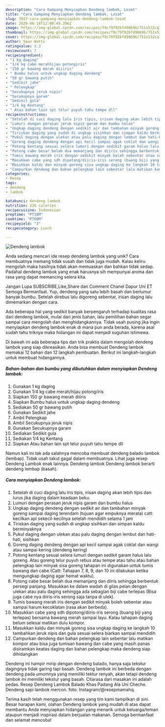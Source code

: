```yaml
---
description: "Cara Gampang Menyiapkan Dendeng lambok, Lezat"
title: "Cara Gampang Menyiapkan Dendeng lambok, Lezat"
slug: 3937-cara-gampang-menyiapkan-dendeng-lambok-lezat
date: 2020-06-18T12:00:49.396Z
image: https://img-global.cpcdn.com/recipes/f9c79f92bfd98696/751x532cq70/dendeng-lambok-foto-resep-utama.jpg
thumbnail: https://img-global.cpcdn.com/recipes/f9c79f92bfd98696/751x532cq70/dendeng-lambok-foto-resep-utama.jpg
cover: https://img-global.cpcdn.com/recipes/f9c79f92bfd98696/751x532cq70/dendeng-lambok-foto-resep-utama.jpg
author: Sean Watts
ratingvalue: 3.3
reviewcount: 7
recipeingredient:
- "1 kg daging"
- "1/4 kg cabe merahhijau potongiris"
- "150 gr bawang merah diiiris"
- " Bumbu halus untuk ungkap daging dendeng"
- "50 gr bawang putih"
- "Sedikit jahe"
- " Pelengkap"
- "Secukupnya jeruk nipis"
- "Secukupnya garam"
- "Sedikit gula"
- "1/4 kg Kentang"
- " Atau bahan lain spt telur puyuh tahu tempe dll"
recipeinstructions:
- "Setelah di cuci daging lalu Iris tipis, irisan daging akan lebih tipis dan lurus jika daging dalam keadaan beku."
- "Lumuri dengan perasan jeruk nipis garam dan bumbu halus"
- "Ungkap daging dendeng dengan sedikit air dan tambahan minyak goreng sampai daging terendam (tujuan agar empuknya merata) catt: kecilkan api sekecil-kecilnya setelah mendidih selama 1 jam"
- "Tiriskan daging yang sudah di ungkap sisihkan dan simpan kaldu berminyaknya"
- "Pukul daging dengan ulekan atau palu daging dengan lembut dan hati-hati, sisihkan"
- "Goreng daging dendeng dengan api kecil sampai agak coklat dan wangi atau sampai kering (dendeng kering)"
- "Potong kentang sesuai selera lumuri dengan sedikit garam halus lalu goreng. Atau goreng telur puyuh rebus atau tempe atau tahu atau bahan pelengkap lain minyak sisa goreng tahapan ini digunakan untuk tumis bawang dan cabe (Catt: Tahapan 7, 8, 9, dan 10 ini dilakukan ketika mengungkap daging agar hemat waktu)."
- "Potong cabe besar belah dua memanjang dan diiris sehingga berbentuk persegi panjang. Masukkan ke dalam wadah di gilas pelan dengan ulekan atau palu daging sehingga ada sebagian biji cabe terlepas (Bisa juga cabe nya diiris-iris serong saja tanpa di ulek)."
- "Tumis bawang merah iris dengan sedikit minyak boleh sebentar atau sampai harum kecoklatan (rasa akan berbeda)."
- "Masukkan cabe yang sdh dipotong/diiris-iris serong (buang biji yang terlepas) bersama bawang merah sampai layu. Kalau tahapan daging belum selesai matikan dulu kompor."
- "Masukkan kaldu dan minyak goreng sisa ungkap daging ke langkah 10 tambahkan jeruk nipis dan gula sesuai selera biarkan sampai mendidih"
- "Campurkan dendeng dan bahan pelengkap lain sebentar lalu matikan kompor atau bisa juga tumisan bawang dan cabe yang masih panas disiramkan keatas daging dan bahan pelengkap maka dendeng siap dihidangkan"
categories:
- Resep
tags:
- dendeng
- lambok

katakunci: dendeng lambok 
nutrition: 226 calories
recipecuisine: Indonesian
preptime: "PT18M"
cooktime: "PT60M"
recipeyield: "3"
recipecategory: Lunch

---
```



![Dendeng lambok](https://img-global.cpcdn.com/recipes/f9c79f92bfd98696/751x532cq70/dendeng-lambok-foto-resep-utama.jpg)

Anda sedang mencari ide resep dendeng lambok yang unik? Cara membuatnya memang tidak susah dan tidak juga mudah. Kalau keliru mengolah maka hasilnya tidak akan memuaskan dan bahkan tidak sedap. Padahal dendeng lambok yang enak harusnya sih mempunyai aroma dan rasa yang dapat memancing selera kita.

Jangan Lupa SUBSCRIBE,Like,Share dan Comment Chanel Dapur Uni ET Semoga Bermanfaat. Yup, dendeng yang satu lebih basah dan berlumur banyak bumbu. Setelah direbus lalu digoreng sebentar, irisan daging lalu dimemarkan dengan cara.

Ada beberapa hal yang sedikit banyak berpengaruh terhadap kualitas rasa dari dendeng lambok, mulai dari jenis bahan, lalu pemilihan bahan segar sampai cara mengolah dan menghidangkannya. Tidak usah pusing jika ingin menyiapkan dendeng lambok enak di mana pun anda berada, karena asal sudah tahu triknya maka hidangan ini dapat menjadi suguhan istimewa.


Di bawah ini ada beberapa tips dan trik praktis dalam mengolah dendeng lambok yang siap dikreasikan. Anda bisa membuat Dendeng lambok memakai 12 bahan dan 12 langkah pembuatan. Berikut ini langkah-langkah untuk membuat hidangannya.

<!--inarticleads1-->

##### Bahan-bahan dan bumbu yang dibutuhkan dalam menyiapkan Dendeng lambok:

1. Gunakan 1 kg daging
1. Gunakan 1/4 kg cabe merah/hijau potong/iris
1. Siapkan 150 gr bawang merah diiiris
1. Siapkan  Bumbu halus untuk ungkap daging dendeng
1. Sediakan 50 gr bawang putih
1. Gunakan Sedikit jahe
1. Ambil  Pelengkap
1. Ambil Secukupnya jeruk nipis
1. Gunakan Secukupnya garam
1. Sediakan Sedikit gula
1. Sediakan 1/4 kg Kentang
1. Siapkan  Atau bahan lain spt telur puyuh tahu tempe dll


Namun kali ini tak ada salahnya mencoba membuat dendeng balado lambok (lembap). Tidak usah takut gagal dalam membuatnya. Lihat juga resep Dendeng Lambok enak lainnya. Dendeng lambok Dendeng lambok berarti dendeng lembap (basah). 

<!--inarticleads2-->

##### Cara menyiapkan Dendeng lambok:

1. Setelah di cuci daging lalu Iris tipis, irisan daging akan lebih tipis dan lurus jika daging dalam keadaan beku.
1. Lumuri dengan perasan jeruk nipis garam dan bumbu halus
1. Ungkap daging dendeng dengan sedikit air dan tambahan minyak goreng sampai daging terendam (tujuan agar empuknya merata) catt: kecilkan api sekecil-kecilnya setelah mendidih selama 1 jam
1. Tiriskan daging yang sudah di ungkap sisihkan dan simpan kaldu berminyaknya
1. Pukul daging dengan ulekan atau palu daging dengan lembut dan hati-hati, sisihkan
1. Goreng daging dendeng dengan api kecil sampai agak coklat dan wangi atau sampai kering (dendeng kering)
1. Potong kentang sesuai selera lumuri dengan sedikit garam halus lalu goreng. Atau goreng telur puyuh rebus atau tempe atau tahu atau bahan pelengkap lain minyak sisa goreng tahapan ini digunakan untuk tumis bawang dan cabe (Catt: Tahapan 7, 8, 9, dan 10 ini dilakukan ketika mengungkap daging agar hemat waktu).
1. Potong cabe besar belah dua memanjang dan diiris sehingga berbentuk persegi panjang. Masukkan ke dalam wadah di gilas pelan dengan ulekan atau palu daging sehingga ada sebagian biji cabe terlepas (Bisa juga cabe nya diiris-iris serong saja tanpa di ulek).
1. Tumis bawang merah iris dengan sedikit minyak boleh sebentar atau sampai harum kecoklatan (rasa akan berbeda).
1. Masukkan cabe yang sdh dipotong/diiris-iris serong (buang biji yang terlepas) bersama bawang merah sampai layu. Kalau tahapan daging belum selesai matikan dulu kompor.
1. Masukkan kaldu dan minyak goreng sisa ungkap daging ke langkah 10 tambahkan jeruk nipis dan gula sesuai selera biarkan sampai mendidih
1. Campurkan dendeng dan bahan pelengkap lain sebentar lalu matikan kompor atau bisa juga tumisan bawang dan cabe yang masih panas disiramkan keatas daging dan bahan pelengkap maka dendeng siap dihidangkan


Dendeng ini hampir mirip dengan dendeng balado, hanya saja tekstur dagingnya tidak garing tapi basah. Dendeng lambok ini berbeda dengan dendeng pada umumnya yang memiliki tektur renyah, akan tetapi dendeng lambok ini memiliki tekstur yang basah. Citarasa dari masakan ini adalah pedas. Resep Dendeng Lambok Balado Khas Padang Ala Uni Cheche. Dendeng sapi lambok mercon. foto: Instagram/@resepmamahq. 

Terima kasih telah menggunakan resep yang tim kami tampilkan di sini. Besar harapan kami, olahan Dendeng lambok yang mudah di atas dapat membantu Anda menyiapkan hidangan yang menarik untuk keluarga/teman ataupun menjadi inspirasi dalam berjualan makanan. Semoga bermanfaat dan selamat mencoba!
